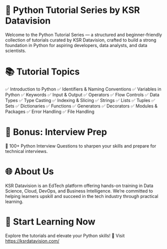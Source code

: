 # 📘 Python Tutorial Series by KSR Datavision
Welcome to the Python Tutorial Series — a structured and beginner-friendly collection of tutorials curated by KSR Datavision, crafted to build a strong foundation in Python for aspiring developers, data analysts, and data scientists.

# 📚 Tutorial Topics
✅ Introduction to Python
✅ Identifiers & Naming Conventions
✅ Variables in Python
✅ Keywords
✅ Input & Output
✅ Operators
✅ Flow Controls
✅ Data Types
✅ Type Casting
✅ Indexing & Slicing
✅ Strings
✅ Lists
✅ Tuples
✅ Sets
✅ Dictionaries
✅ Functions
✅ Generators
✅ Decorators
✅ Modules & Packages
✅ Error Handling
✅ File Handling

# 🎯 Bonus: Interview Prep
🧠 100+ Python Interview Questions to sharpen your skills and prepare for technical interviews.

# 🌐 About Us
KSR Datavision is an EdTech platform offering hands-on training in Data Science, Cloud, DevOps, and Business Intelligence. We’re committed to helping learners upskill and succeed in the tech industry through practical learning.

# 🚀 Start Learning Now
Explore the tutorials and elevate your Python skills!
🔗 Visit https://ksrdatavision.com/



